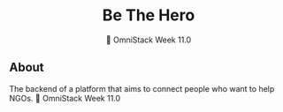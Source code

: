 <h1 align="center">Be The Hero</h1>
<p align="center">🚀 OmniStack Week 11.0</p>

## About
The backend of a platform that aims to connect people who want to help NGOs. 🚀 OmniStack Week 11.0
